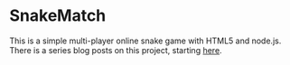 # SnakeMatch
This is a simple multi-player online snake game with HTML5 and node.js.
There is a series blog posts on this project, starting [here](http://www.valyouw.com/2015/07/a-simple-multi-player-online-game-html5_77.html).
